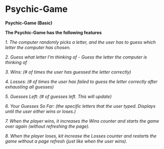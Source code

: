 # Psychic-Game
**Psychic-Game (Basic)**

**The Psychic-Game has the following features**

_1. The computer randomly picks a letter, and the user has to guess which letter the computer has chosen._

_2. Guess what letter I'm thinking of - Guess the letter the computer is thinking of_

_3. Wins: (# of times the user has guessed the letter correctly)_

_4. Losses: (# of times the user has failed to guess the letter correctly after exhausting all guesses)_

_5. Guesses Left: (# of guesses left. This will update)_

_6. Your Guesses So Far: (the specific letters that the user typed. Displays until the user either wins or loses.)_

_7. When the player wins, it increases the Wins counter and starts the game over again (without refreshing the page)._

_8. When the player loses, kit increase the Losses counter and restarts the game without a page refresh (just like when the user wins)._
